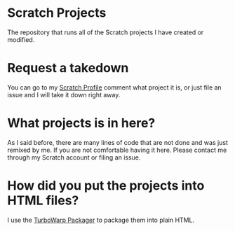 # Scratch Projects
The repository that runs all of the Scratch projects I have created or modified.

# Request a takedown
You can go to my [Scratch Profile](https://scratch.mit.edu/users/LeeHansHinLun/) comment what project it is, or just file an issue and I will take it down right away.

# What projects is in here?
As I said before, there are many lines of code that are not done and was just remixed by me. If you are not comfortable having it here. Please contact me through my Scratch account or filing an issue.

# How did you put the projects into HTML files?
I use the [TurboWarp Packager](https://packager.turbowarp.org/) to package them into plain HTML.
